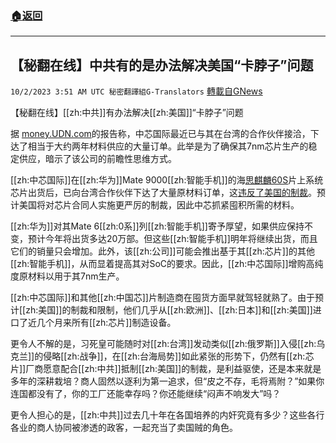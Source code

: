 ###  [:house:返回](README.md)
---


## 【秘翻在线】中共有的是办法解决美国“卡脖子”问题
`10/2/2023 3:51 AM UTC 秘密翻譯組G-Translators` [轉載自GNews](https://gnews.org/articles/1767168)

         

【秘翻在线】[[zh:中共]]有办法解决[[zh:美国]]“卡脖子”问题

据 [money.UDN.com](https://money.udn.com/money/story/5612/7474216)的报告称，中芯国际最近已与其在台湾的合作伙伴接洽，下达了相当于大约两年材料供应的大量订单。此举是为了确保其7nm芯片生产的稳定供应，暗示了该公司的前瞻性思维方式。

[[zh:中芯国际]]在[[zh:华为]]Mate 9000[[zh:智能手机]]的海[思麒麟60S](https://www.tomshardware.com/news/die-shot-of-hisilicons-sanction-busting-kirin-9000s-chip-revealed)片上系统芯片出货后，已向台湾合作伙伴下达了大量原材料订单，这[违反了美国的制裁](https://www.tomshardware.com/news/chinas-smic-allegedly-violated-us-sanctions-selling-chips-to-huawei)。预计美国将对芯片合同人实施更严厉的制裁，因此中芯抓紧囤积所需的材料。

[[zh:华为]]对其Mate 6[[zh:0系]]列[[zh:智能手机]]寄予厚望，如果供应保持不变，预计今年将出货多达20万部。但这些[[zh:智能手机]]明年将继续出货，而且它们的销量只会增加。此外，该[[zh:公司]]可能会推出基于其[[zh:芯片]]的其他[[zh:智能手机]]，从而显着提高其对SoC的要求。因此，[[zh:中芯国际]]增购高纯度原材料以用于其7nm生产。

[[zh:中芯国际]]和其他[[zh:中国芯]]片制造商在囤货方面早就驾轻就熟了。由于预计[[zh:美国]]的制裁和限制，他们几乎从[[zh:欧洲]]、[[zh:日本]]和[[zh:美国]]进口了近几个月来所有[[zh:芯片]]制造设备。

更令人不解的是，习死皇可能随时对[[zh:台湾]]发动类似[[zh:俄罗斯]]入侵[[zh:乌克兰]]的侵略[[zh:战争]]，在[[zh:台海局势]]如此紧张的形势下，仍然有[[zh:芯片]]厂商愿意配合[[zh:中共]]抵制[[zh:美国]]的制裁，是利益驱使，还是本来就是多年的深耕栽培？商人固然以逐利为第一追求，但“皮之不存，毛将焉附？”如果你连国都没有了，你的工厂还能幸存吗？你还能继续“闷声不响发大”吗？

更令人担心的是，[[zh:中共]]过去几十年在各国培养的内奸究竟有多少？这些各行各业的商人协同被渗透的政客，一起充当了卖国贼的角色。
